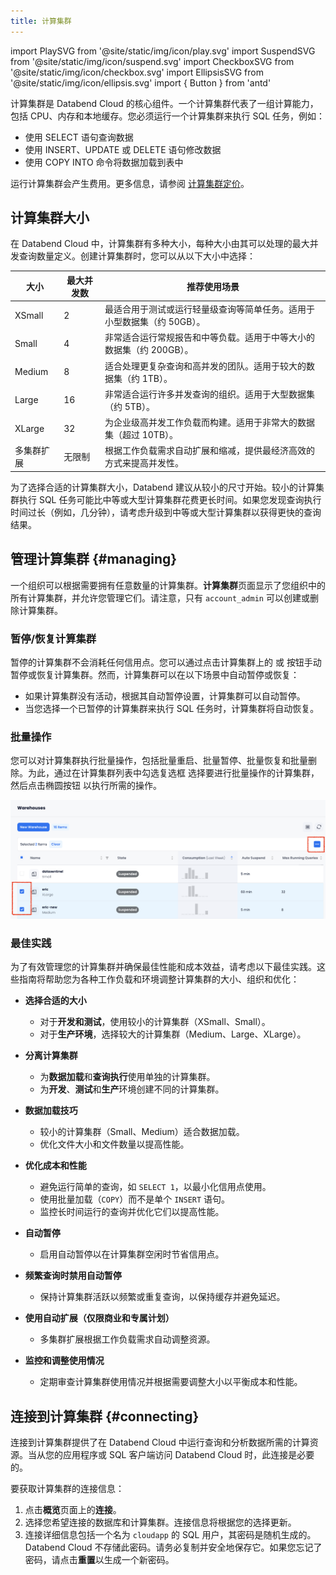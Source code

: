 ```yaml
---
title: 计算集群
---
```


import PlaySVG from '@site/static/img/icon/play.svg'
import SuspendSVG from '@site/static/img/icon/suspend.svg'
import CheckboxSVG from '@site/static/img/icon/checkbox.svg'
import EllipsisSVG from '@site/static/img/icon/ellipsis.svg'
import  { Button } from 'antd'

计算集群是 Databend Cloud 的核心组件。一个计算集群代表了一组计算能力，包括 CPU、内存和本地缓存。您必须运行一个计算集群来执行 SQL 任务，例如：

- 使用 SELECT 语句查询数据
- 使用 INSERT、UPDATE 或 DELETE 语句修改数据
- 使用 COPY INTO 命令将数据加载到表中

运行计算集群会产生费用。更多信息，请参阅 [计算集群定价](/guides/overview/editions/dc/pricing#warehouse-pricing)。

## 计算集群大小

在 Databend Cloud 中，计算集群有多种大小，每种大小由其可以处理的最大并发查询数量定义。创建计算集群时，您可以从以下大小中选择：

| 大小                  | 最大并发数 | 推荐使用场景                                                                                                                            |
|-----------------------|------------------|--------------------------------------------------------------------------------------------------------------------------------------------------|
| XSmall                | 2                | 最适合用于测试或运行轻量级查询等简单任务。适用于小型数据集（约 50GB）。                                          |
| Small                 | 4                | 非常适合运行常规报告和中等负载。适用于中等大小的数据集（约 200GB）。                                     |
| Medium                | 8                | 适合处理更复杂查询和高并发的团队。适用于较大的数据集（约 1TB）。                                 |
| Large                 | 16               | 非常适合运行许多并发查询的组织。适用于大型数据集（约 5TB）。                                             |
| XLarge                | 32               | 为企业级高并发工作负载而构建。适用于非常大的数据集（超过 10TB）。                                        |
| 多集群扩展            | 无限制           | 根据工作负载需求自动扩展和缩减，提供最经济高效的方式来提高并发性。 |

为了选择合适的计算集群大小，Databend 建议从较小的尺寸开始。较小的计算集群执行 SQL 任务可能比中等或大型计算集群花费更长时间。如果您发现查询执行时间过长（例如，几分钟），请考虑升级到中等或大型计算集群以获得更快的查询结果。

## 管理计算集群 {#managing}

一个组织可以根据需要拥有任意数量的计算集群。**计算集群**页面显示了您组织中的所有计算集群，并允许您管理它们。请注意，只有 `account_admin` 可以创建或删除计算集群。

### 暂停/恢复计算集群

暂停的计算集群不会消耗任何信用点。您可以通过点击计算集群上的 <SuspendSVG/> 或 <PlaySVG/> 按钮手动暂停或恢复计算集群。然而，计算集群可以在以下场景中自动暂停或恢复：

- 如果计算集群没有活动，根据其自动暂停设置，计算集群可以自动暂停。
- 当您选择一个已暂停的计算集群来执行 SQL 任务时，计算集群将自动恢复。

### 批量操作

您可以对计算集群执行批量操作，包括批量重启、批量暂停、批量恢复和批量删除。为此，通过在计算集群列表中勾选复选框 <CheckboxSVG/> 选择要进行批量操作的计算集群，然后点击椭圆按钮 <EllipsisSVG/> 以执行所需的操作。

![alt text](../../../../../static/img/cloud/bulk.png)

### 最佳实践

为了有效管理您的计算集群并确保最佳性能和成本效益，请考虑以下最佳实践。这些指南将帮助您为各种工作负载和环境调整计算集群的大小、组织和优化：

- **选择合适的大小**  
  - 对于**开发和测试**，使用较小的计算集群（XSmall、Small）。  
  - 对于**生产环境**，选择较大的计算集群（Medium、Large、XLarge）。  

- **分离计算集群**  
  - 为**数据加载**和**查询执行**使用单独的计算集群。  
  - 为**开发**、**测试**和**生产**环境创建不同的计算集群。  

- **数据加载技巧**  
  - 较小的计算集群（Small、Medium）适合数据加载。  
  - 优化文件大小和文件数量以提高性能。  

- **优化成本和性能**  
  - 避免运行简单的查询，如 `SELECT 1`，以最小化信用点使用。  
  - 使用批量加载（`COPY`）而不是单个 `INSERT` 语句。  
  - 监控长时间运行的查询并优化它们以提高性能。  

- **自动暂停**  
  - 启用自动暂停以在计算集群空闲时节省信用点。  

- **频繁查询时禁用自动暂停**  
  - 保持计算集群活跃以频繁或重复查询，以保持缓存并避免延迟。  

- **使用自动扩展（仅限商业和专属计划）**  
  - 多集群扩展根据工作负载需求自动调整资源。  

- **监控和调整使用情况**  
  - 定期审查计算集群使用情况并根据需要调整大小以平衡成本和性能。

## 连接到计算集群 {#connecting}

连接到计算集群提供了在 Databend Cloud 中运行查询和分析数据所需的计算资源。当从您的应用程序或 SQL 客户端访问 Databend Cloud 时，此连接是必要的。

要获取计算集群的连接信息：

1. 点击**概览**页面上的**连接**。
2. 选择您希望连接的数据库和计算集群。连接信息将根据您的选择更新。
3. 连接详细信息包括一个名为 `cloudapp` 的 SQL 用户，其密码是随机生成的。Databend Cloud 不存储此密码。请务必复制并安全地保存它。如果您忘记了密码，请点击**重置**以生成一个新密码。